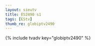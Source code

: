 ```yaml
--- 
layout: sieutv
title: ES2490 s1
tags: [EStv]
thumb_re: globiptv2490
---
```

{% include tvadv key="globiptv2490" %} 
